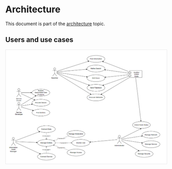 # Architecture

This document is part of the [architecture](./architecture.md) topic. 

## Users and use cases

![Usecases](./images/uml-usecases.png)